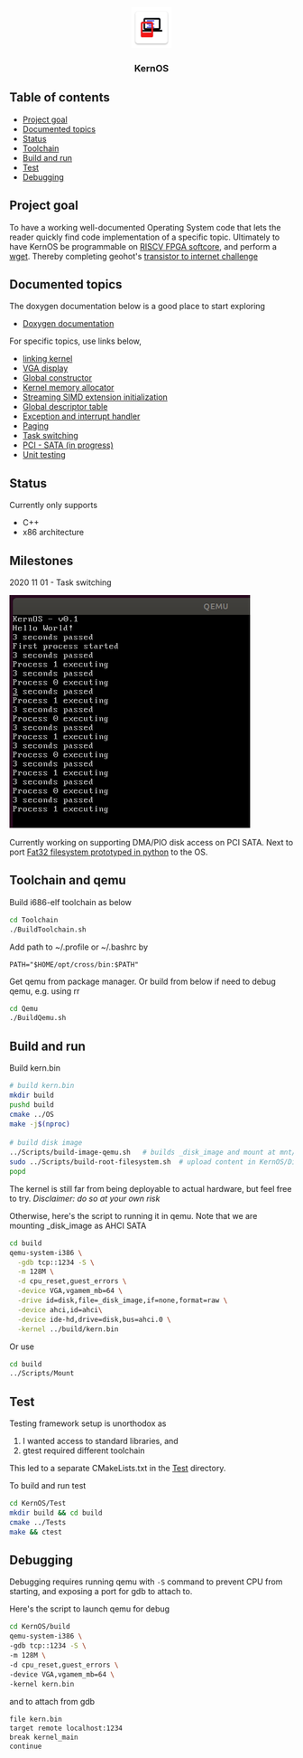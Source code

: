 <p align="center">
    <img src="docs/res/logo.png" alt="KernOS logo" width="72" height="72">
</p>
<h3 align="center">KernOS</h3>

[//]: # (Image References)
[image1]: ./images/TaskSwitching.png "Task_Switching"

## Table of contents 
- [Project goal](#project-goal)
- [Documented topics](#documented-topics)
- [Status](#status)
- [Toolchain](#toolchain-and-qemu)
- [Build and run](#build-and-run)
- [Test](#test)
- [Debugging](#debugging)

## Project goal
To have a working well-documented Operating System code that lets the reader quickly
find code implementation of a specific topic. Ultimately to have KernOS be programmable on [RISCV FPGA softcore](https://github.com/kernyan/riscv_de10lite), and perform a [wget](https://github.com/kernyan/pywget). Thereby completing geohot's [transistor to internet challenge](https://github.com/geohot/fromthetransistor)

## Documented topics 
The doxygen documentation below is a good place to start exploring 
- [Doxygen documentation](https://kernyan.github.io/KernOS/html/index.html)

For specific topics, use links below,
- [linking kernel](OS/compile/linker.ld)
- [VGA display](OS/kernel/arch/x86/vga.cpp)
- [Global constructor](OS/kernel/arch/x86/global.cpp) 
- [Kernel memory allocator](OS/kernel/arch/x86/memoryallocator.cpp)
- [Streaming SIMD extension initialization](OS/kernel/arch/x86/cpu.cpp)
- [Global descriptor table](OS/kernel/arch/x86/gdt.cpp)
- [Exception and interrupt handler](OS/kernel/arch/x86/interrupt.cpp)
- [Paging](OS/kernel/arch/x86/virtualmemory.cpp)
- [Task switching](OS/kernel/arch/x86/process.cpp)
- [PCI - SATA (in progress)](OS/kernel/arch/x86/sata.cpp)
- [Unit testing](Test/Tests)

## Status
Currently only supports
- C++
- x86 architecture

## Milestones
2020 11 01 - Task switching

![alt text][image1]

Currently working on supporting DMA/PIO disk access on PCI SATA. Next to port [Fat32 filesystem prototyped in python](https://github.com/kernyan/pyfs) to the OS.

## Toolchain and qemu
Build i686-elf toolchain as below
```bash
cd Toolchain
./BuildToolchain.sh
```
Add path to ~/.profile or ~/.bashrc by 
```
PATH="$HOME/opt/cross/bin:$PATH"
``` 

Get qemu from package manager. Or build from below if need to debug qemu, e.g. using rr
```bash
cd Qemu
./BuildQemu.sh
```

## Build and run

Build kern.bin
```bash
# build kern.bin
mkdir build
pushd build
cmake ../OS
make -j$(nproc)

# build disk image
../Scripts/build-image-qemu.sh   # builds _disk_image and mount at mnt/
sudo ../Scripts/build-root-filesystem.sh  # upload content in KernOS/Disk to mnt/
popd
```

The kernel is still far from being deployable to actual hardware, but feel free to try. 
*Disclaimer: do so at your own risk*

Otherwise, here's the script to running it in qemu. Note that we are mounting _disk_image as AHCI SATA

```bash
cd build
qemu-system-i386 \
  -gdb tcp::1234 -S \
  -m 128M \
  -d cpu_reset,guest_errors \
  -device VGA,vgamem_mb=64 \
  -drive id=disk,file=_disk_image,if=none,format=raw \
  -device ahci,id=ahci\
  -device ide-hd,drive=disk,bus=ahci.0 \
  -kernel ../build/kern.bin
```

Or use 
```bash
cd build
../Scripts/Mount
```

## Test
Testing framework setup is unorthodox as 
1) I wanted access to standard libraries, and
2) gtest required different toolchain

This led to a separate CMakeLists.txt in the [Test](Test/Tests/CMakeLists.txt) directory.

To build and run test

```bash
cd KernOS/Test
mkdir build && cd build
cmake ../Tests
make && ctest
```

## Debugging
Debugging requires running qemu with `-S` command to prevent CPU from starting, 
and exposing a port for gdb to attach to.

Here's the script to launch qemu for debug
```bash
cd KernOS/build
qemu-system-i386 \
-gdb tcp::1234 -S \
-m 128M \
-d cpu_reset,guest_errors \
-device VGA,vgamem_mb=64 \
-kernel kern.bin
```

and to attach from gdb
```gdb
file kern.bin
target remote localhost:1234
break kernel_main
continue
```
